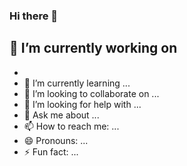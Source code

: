 ### Hi there 👋

<!--
**Himashveta/Himashveta** is a ✨ _special_ ✨ repository because its `README.md` (this file) appears on your GitHub profile.

Here are some ideas to get you started:
-->
## 🔭 I’m currently working on 
- 
- 🌱 I’m currently learning ...
- 👯 I’m looking to collaborate on ...
- 🤔 I’m looking for help with ...
- 💬 Ask me about ...
- 📫 How to reach me: ...
- 😄 Pronouns: ...
- ⚡ Fun fact: ...

